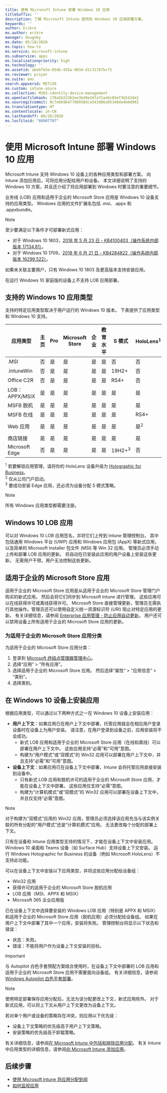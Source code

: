 ```yaml
---
title: 使用 Microsoft Intune 部署 Windows 10 应用
titleSuffix: ''
description: 了解 Microsoft Intune 提供的 Windows 10 应用部署方案。
keywords: ''
author: Erikre
ms.author: erikre
manager: dougeby
ms.date: 05/19/2020
ms.topic: how-to
ms.service: microsoft-intune
ms.subservice: apps
ms.localizationpriority: high
ms.technology: ''
ms.assetid: abebfb5e-054b-435a-903d-d1c31767bcf2
ms.reviewer: priyar
ms.suite: ems
search.appverid: MET150
ms.custom: intune-azure
ms.collection: M365-identity-device-management
ms.openlocfilehash: 170a5b22362ee3bd9e347af2addc03ef3b542de2
ms.sourcegitcommit: 0c7e6b9b47788930dca543d86a95348da4b0d902
ms.translationtype: HT
ms.contentlocale: zh-CN
ms.lasthandoff: 08/26/2020
ms.locfileid: "88907797"
---
```

# <a name="windows-10-app-deployment-by-using-microsoft-intune"></a>使用 Microsoft Intune 部署 Windows 10 应用 

Microsoft Intune 支持 Windows 10 设备上的各种应用类型和部署方案。 向 Intune 添加应用后，可将应用分配给用户和设备。 本文详细说明了支持的 Windows 10 方案，并且还介绍了将应用部署到 Windows 时要注意的重要细节。 

业务线 (LOB) 应用和适用于企业的 Microsoft Store 应用是 Windows 10 设备支持的应用类型。 Windows 应用的文件扩展名包括 .msi、.appx 和 .appxbundle。  

> [!Note]
> 至少要满足以下条件才可部署新式应用：
> - 对于 Windows 10 1803，[2018 年 5 月 23 日 - KB4100403（操作系统内部版本 17134.81）](https://support.microsoft.com/help/4100403/windows-10-update-kb4100403)。
> - 对于 Windows 10 1709，[2018 年 6 月 21 日 - KB4284822（操作系统内部版本 16299.522）](https://support.microsoft.com/help/4284822)。
>
> 如果未关联主要用户，只有 Windows 10 1803 及更高版本支持安装应用。
>
> 在运行 Windows 10 家庭版的设备上不支持 LOB 应用部署。

## <a name="supported-windows-10-app-types"></a>支持的 Windows 10 应用类型

支持的特定应用类型取决于用户运行的 Windows 10 版本。 下表提供了应用类型和 Windows 10 支持。

| 应用类型 | 主页 | Pro | Microsoft Store | 企业 | 教育水平 | S 模式 | HoloLens<sup>1 | Surface Hub | WCOS | 移动电话 |
|----------------|------|-----|----------|------------|-----------|--------|-----------|------------|------|--------|
|  .MSI | 否 | 是 | 是 | 是 | 是 | 否 | 否 | 否 | 否 | 否 |
| .IntuneWin | 否 | 是 | 是 | 是 | 是 | 19H2+ | 否 | 否 | 否 | 否 |
| Office C2R | 否 | 是 | 是 | 是 | 是 | RS4+ | 否 | 否 | 否 | 否 |
| LOB：APPX/MSIX | 是 | 是 | 是 | 是 | 是 | 是 | 是 | 是 | 是 | 是 |
| MSFB 脱机 | 是 | 是 | 是 | 是 | 是 | 是 | 是 | 是 | 是 | 是 |
| MSFB 在线 | 是 | 是 | 是 | 是 | 是 | 是 | RS4+ | 否 | 是 | 是 |
| Web 应用 | 是 | 是 | 是 | 是 | 是 | 是 | 是<sup>2 | 是<sup>2 | 是 | 是<sup>2 |
| 商店链接 | 是 | 是 | 是 | 是 | 是 | 是 | 是 | 是 | 是 | 是 |
| Microsoft Edge | 否 | 是 | 是 | 是 | 是 | 19H2+<sup>3 | 否 | 否 | 否 | 否 |

<sup>1</sup> 若要解锁应用管理，请将你的 HoloLens 设备升级为 [Holographic for Business](../fundamentals/windows-holographic-for-business.md)。<br />
<sup>2</sup> 仅从公司门户启动。<br />
<sup>3</sup> 要成功安装 Edge 应用，还必须为设备分配 S 模式策略。

> [!NOTE]
> 所有 Windows 应用类型都需要注册。

## <a name="windows-10-lob-apps"></a>Windows 10 LOB 应用

可以对 Windows 10 LOB 应用签名，并将它们上传到 Intune 管理控制台。 其中包括通用 Windows 平台 (UWP) 应用和 Windows 应用包 (AppX) 等新式应用，以及简单的 Microsoft Installer 包文件 (MSI) 等 Win 32 应用。 管理员必须手动上传和部署 LOB 应用的更新。 将自动在已安装此应用的用户设备上安装这些更新。 无需用户干预，用户无法控制这些更新。 

## <a name="microsoft-store-for-business-apps"></a>适用于企业的 Microsoft Store 应用

适用于企业的 Microsoft Store 应用是从适用于企业的 Microsoft Store 管理门户购买的新式应用。 然后会将它们同步到 Microsoft Intune 进行管理。 这些应用可以在线获得许可或离线获得许可。 Microsoft Store 直接管理更新，管理员无需执行其他操作。管理员还可以使用自定义统一资源标识符 (URI) 阻止对特定应用的更新。 有关详细信息，请参阅 [Enterprise 应用管理 - 防止应用自动更新](/windows/client-management/mdm/enterprise-app-management#prevent-app-from-automatic-updates)。 用户还可以禁用设备上所有适用于企业的 Microsoft Store 应用的更新。 

### <a name="categorize-microsoft-store-for-business-apps"></a>为适用于企业的 Microsoft Store 应用分类 
为适用于企业的 Microsoft Store 应用分类： 

1. 登录到 [Microsoft 终结点管理器管理中心](https://go.microsoft.com/fwlink/?linkid=2109431)。
2. 选择“应用” > “所有应用”。 
3. 选择适用于企业的 Microsoft Store 应用。 然后选择“属性” > “应用信息” > “类别”。 
4. 选择类别。

## <a name="install-apps-on-windows-10-devices"></a>在 Windows 10 设备上安装应用
根据应用类型，可以通过以下两种方式之一在 Windows 10 设备上安装应用：

- **用户上下文**：如果应用已在用户上下文中部署，托管应用就会在相应用户登录设备时在设备上为用户安装。 请注意，在用户登录到设备之前，应用安装将不会成功。 
  - 新式 LOB 应用和适用于企业的 Microsoft Store 应用（在线和离线）可以部署在用户上下文中。 这些应用支持“必需”和“可用”意图。
  - 构建为“用户模式”或“双模式”的 Win32 应用可以部署在用户上下文中，并且支持“必需”和“可用”意图。 
- **设备上下文**：如果应用已在设备上下文中部署，Intune 会将托管应用直接安装到设备中。
  - 只有新式 LOB 应用和脱机许可的适用于企业的 Microsoft Store 应用，才能在设备上下文中部署。 这些应用仅支持“必需”意图。
  - 构建为“计算机模式”或“双模式”的 Win32 应用可以部署在设备上下文中，并且仅支持“必需”意图。

> [!NOTE]
> 对于构建为“双模式”应用的 Win32 应用，管理员必须选择该应用充当与该实例关联的所有分配的“用户模式”还是“计算机模式”应用。 无法更改每个分配的部署上下文。  

只有在设备和 Intune 应用类型支持的情况下，才能在设备上下文中安装应用。 Windows 10 桌面和 Teams 设备（如 Surface Hub）支持设备上下文安装。 运行 Windows Holographic for Business 的设备（例如 Microsoft HoloLens）不支持此功能。

可以在设备上下文中安装以下应用类型，并将这些应用分配给设备组：

- Win32 应用
- 获得许可的适用于企业的 Microsoft Store 脱机应用
- LOB 应用（MSI、APPX 和 MSIX）
- Microsoft 365 企业应用版

已在设备上下文中选择要安装的 Windows LOB 应用（特别是 APPX 和 MSIX）和适用于企业的 Microsoft Store 应用（脱机应用）必须分配给设备组。 如果在用户上下文中部署了其中一个应用，安装将失败。 管理控制台将显示以下状态和错误：
  - 状态：失败。
  - 错误：不能将用户作为设备上下文安装的目标。

> [!IMPORTANT]
> 与 Autopilot 白色手套预配方案结合使用时，在设备上下文中部署的 LOB 应用和适用于企业的 Microsoft Store 应用不需要面向设备组。 有关详细信息，请参阅 [Windows Autopilot 白色手套部署](/windows/deployment/windows-autopilot/white-glove)。

> [!Note]
> 使用特定部署保存应用分配后，无法为该分配更改上下文，新式应用除外。 对于新式应用，可以将上下文从用户上下文更改为设备上下文。 

若对单个用户或设备的策略存在冲突，则应用以下优先级：
- 设备上下文策略的优先级高于用户上下文策略。 
- 安装策略的优先级高于卸载策略。

有关详细信息，请参阅[在 Microsoft Intune 中包括和排除应用分配](apps-inc-exl-assignments.md)。 有关 Intune 中应用类型的详细信息，请参阅[向 Microsoft Intune 添加应用](apps-add.md)。

## <a name="next-steps"></a>后续步骤

- [使用 Microsoft Intune 将应用分配到组](apps-deploy.md)
- [如何监视应用](apps-monitor.md)